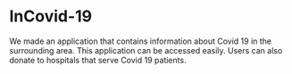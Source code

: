 # InCovid-19
We made an application that contains information about Covid 19 in the surrounding area. This application can be accessed easily. Users can also donate to hospitals that serve Covid 19 patients.
